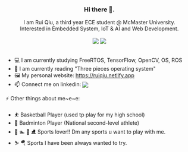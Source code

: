 <div align="center"> 
  <h3>Hi there 👋.</h3>
  I am Rui Qiu, a third year ECE student @ McMaster University.
  <br/> Interested in Embedded System, IoT & AI and Web Development. 
  <br/>
  <br/>
</div>



<div align="center" >
  <a>
<img src="https://github-readme-stats.vercel.app/api?username=rruiqiu&theme=tokyonight&hide=contribs,issues" />
  </a>
  
  <a>
<img src="https://github-readme-stats.vercel.app/api/top-langs/?username=rruiqiu&theme=tokyonight&layout=compact&exclude_repo=FreeRTOS"/> 
  </a>
</div>

<br/>

* 💻 I am currently studying FreeRTOS, TensorFlow, OpenCV, OS, ROS
* 📖 I am currently reading "Three pieces operating system"
* 🖼️ My personal website: https://ruiqiu.netlify.app
* 📫 Connect me on linkedin: <a href="https://www.linkedin.com/in/rruiqiu/">
    <img align="center" src="https://img.shields.io/badge/LinkedIn-Profile-informational?style=social&logo=linkedin&logoColor=blue&label=/in/rui-qiu"/>

</a>


⚡️ Other things about me~e~e:
* ⛹️‍ Basketball Player (used tp play for my high school)
* 🏸 Badminton Player (National second-level athlete)
* 🏓 🏊 🏒 ⛸️ Sports lover!! Dm any sports u want to play with me.
* ⛷️ 🪂 Sports I have been always wanted to try.
